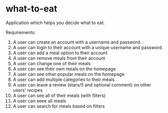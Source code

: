# what-to-eat
Application which helps you decide what to eat.

Requirements:
1. A user can create an account with a username and password.
2. A user can login to their account with a unique username and password.
3. A user can add a meal option to their account
4. A user can remove meals from their account
5. A user can change one of their meals
6. A user can see their own meals on the homepage
7. A user can see other popular meals on the homepage
8. A user can add multiple categories to their meals
9. A user can leave a review (stars/5 and optional comment) on other users' recipes
10. A user can see all of their meals (with filters)
11. A user can seee all meals
12. A user can search for meals based on filters
